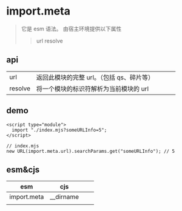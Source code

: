 # import.meta

> 它是 esm 语法。
> 由宿主环境提供以下属性
>
> > url
> > resolve

## api

|         |                                           |     |     |     |
| ------- | ----------------------------------------- | --- | --- | --- |
| url     | 返回此模块的完整 url。（包括 qs、碎片等） |     |     |     |
| resolve | 将一个模块的标识符解析为当前模块的 url    |     |     |     |

## demo

```
<script type="module">
  import "./index.mjs?someURLInfo=5";
</script>

// index.mjs
new URL(import.meta.url).searchParams.get("someURLInfo"); // 5
```

## esm&cjs

| esm         | cjs         |     |     |
| ----------- | ----------- | --- | --- |
| import.meta | \_\_dirname |     |     |
|             |             |     |     |
